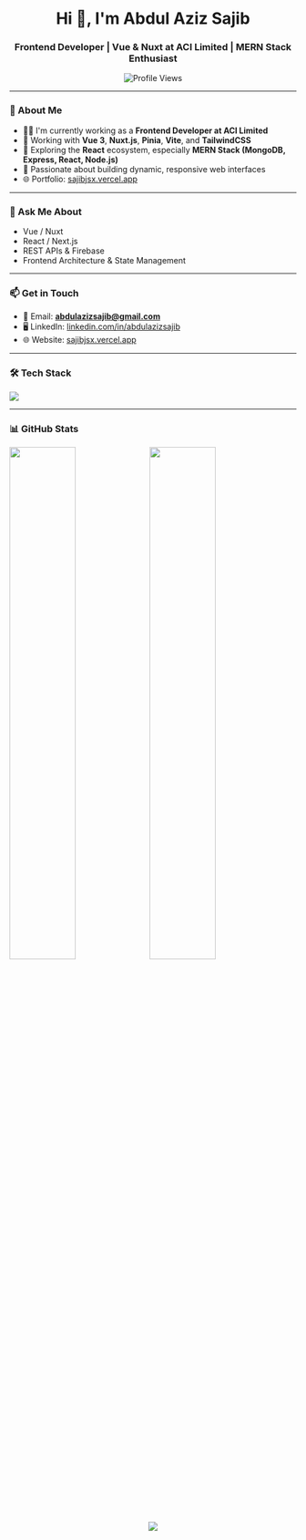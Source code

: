 <h1 align="center">Hi 👋, I'm Abdul Aziz Sajib</h1>
<h3 align="center">Frontend Developer | Vue & Nuxt at ACI Limited | MERN Stack Enthusiast</h3>

<p align="center">
  <img src="https://komarev.com/ghpvc/?username=abdulazizsajib&label=Profile%20views&color=0e75b6&style=flat" alt="Profile Views" />
</p>

---

### 🚀 About Me

- 👨‍💻 I'm currently working as a **Frontend Developer at ACI Limited**
- 🔧 Working with **Vue 3**, **Nuxt.js**, **Pinia**, **Vite**, and **TailwindCSS**
- 🌱 Exploring the **React** ecosystem, especially **MERN Stack (MongoDB, Express, React, Node.js)**
- 🧩 Passionate about building dynamic, responsive web interfaces
- 🌐 Portfolio: [sajibjsx.vercel.app](https://sajibjsx.vercel.app)

---

### 💬 Ask Me About
- Vue / Nuxt
- React / Next.js
- REST APIs & Firebase
- Frontend Architecture & State Management

---

### 📫 Get in Touch

- 📧 Email: **abdulazizsajib@gmail.com**
- 🖥️ LinkedIn: [linkedin.com/in/abdulazizsajib](https://linkedin.com/in/abdulazizsajib)
- 🌐 Website: [sajibjsx.vercel.app](https://sajibjsx.vercel.app)

---

### 🛠️ Tech Stack

<p align="left">
  <img src="https://skillicons.dev/icons?i=html,css,js,ts,tailwind,bootstrap,vue,nuxt,react,next,nodejs,express,mongodb,firebase,vite,pinia,figma,git,github" />
</p>

---

### 📊 GitHub Stats

<p align="left">
  <img width="48%" src="https://github-readme-stats.vercel.app/api?username=abdulazizsajib&show_icons=true&theme=default" />
  <img width="48%" src="https://github-readme-stats.vercel.app/api/top-langs?username=abdulazizsajib&layout=compact" />
</p>

<p align="center">
  <img src="https://github-readme-streak-stats.herokuapp.com/?user=abdulazizsajib" />
</p>
